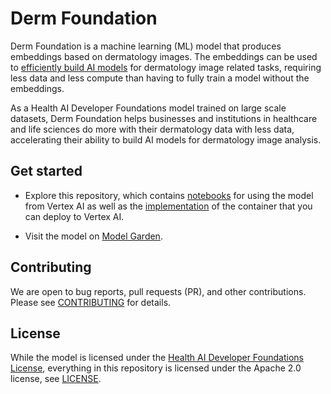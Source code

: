 # Derm Foundation

Derm Foundation is a machine learning (ML) model that produces embeddings based
on dermatology images. The embeddings can be used to
[efficiently build AI models](https://en.wikipedia.org/wiki/Transfer_learning)
for dermatology image related tasks, requiring less data and less compute than
having to fully train a model without the embeddings.

As a Health AI Developer Foundations model trained on large scale datasets, Derm
Foundation helps businesses and institutions in healthcare and life sciences do
more with their dermatology data with less data, accelerating their ability to
build AI models for dermatology image analysis.

## Get started

*   Explore this repository, which contains [notebooks](./notebooks) for using
    the model from Vertex AI as well as the [implementation](./serving) of the
    container that you can deploy to Vertex AI.

*   Visit the model on
    [Model Garden](https://console.cloud.google.com/vertex-ai/publishers/google/model-garden/derm-foundation).

## Contributing

We are open to bug reports, pull requests (PR), and other contributions. Please
see [CONTRIBUTING](./docs/CONTRIBUTING.md) for details.

## License

While the model is licensed under the
[Health AI Developer Foundations License](https://console.cloud.google.com/vertex-ai/publishers/google/model-garden/derm-foundation),
everything in this repository is licensed under the Apache 2.0 license, see
[LICENSE](LICENSE).
